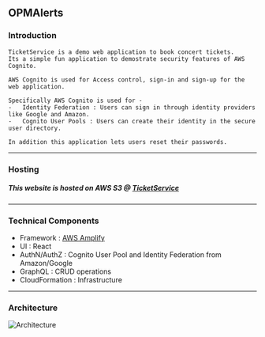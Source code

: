 ## OPMAlerts

### Introduction
    TicketService is a demo web application to book concert tickets. 
    Its a simple fun application to demostrate security features of AWS Cognito. 
    
    AWS Cognito is used for Access control, sign-in and sign-up for the web application.
    
    Specifically AWS Cognito is used for -
    -   Identity Federation : Users can sign in through identity providers like Google and Amazon.
    -   Cognito User Pools : Users can create their identity in the secure user directory.
    
    In addition this application lets users reset their passwords.
___________________________________________________________________________________________________

### Hosting
##### This website is hosted on AWS S3 @ [TicketService](http://ticketservice-20190327092338-hostingbucket-prod.s3-website-us-east-1.amazonaws.com/)
___________________________________________________________________________________________________

### Technical Components
   
- Framework      : [AWS Amplify](https://aws-amplify.github.io/)<br>
- UI             : React<br>
- AuthN/AuthZ    : Cognito User Pool and Identity Federation from Amazon/Google<br>
- GraphQL        : CRUD operations<br>
- CloudFormation : Infrastructure<br>

___________________________________________________________________________________________________

### Architecture
![Architecture](ticketservice/CognitoArchitecture.png)

